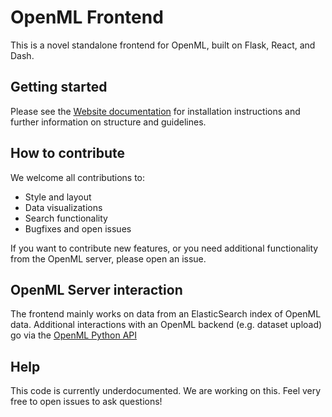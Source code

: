 # OpenML Frontend
This is a novel standalone frontend for OpenML, built on Flask, React, and Dash.

## Getting started
Please see the [Website documentation](https://docs.openml.org/Website/) for installation instructions and further information on structure and guidelines.

## How to contribute
We welcome all contributions to:
* Style and layout
* Data visualizations
* Search functionality
* Bugfixes and open issues

If you want to contribute new features, or you need additional functionality from the OpenML server, please open an issue.

## OpenML Server interaction
The frontend mainly works on data from an ElasticSearch index of OpenML data.
Additional interactions with an OpenML backend (e.g. dataset upload) go via the [OpenML Python API](https://openml.github.io/openml-python/master/)

## Help
This code is currently underdocumented. We are working on this. Feel very free to open issues to ask questions!
